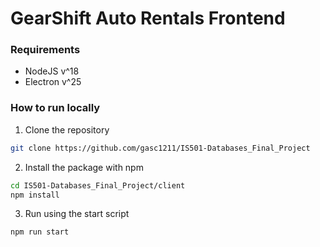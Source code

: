 # GearShift Auto Rentals Frontend

### Requirements
- NodeJS v^18 
- Electron v^25

### How to run locally
1. Clone the repository
``` bash
git clone https://github.com/gasc1211/IS501-Databases_Final_Project
``` 
2. Install the package with npm
``` bash
cd IS501-Databases_Final_Project/client
npm install
```

3. Run using the start script
``` bash
npm run start
```
